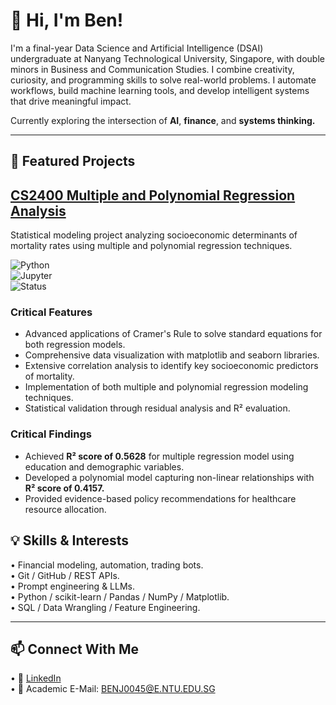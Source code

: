 # 👋 Hi, I'm Ben!  

I'm a final-year Data Science and Artificial Intelligence (DSAI) undergraduate at Nanyang Technological University, Singapore, with double minors in Business and Communication Studies. I combine creativity, curiosity, and programming skills to solve real-world problems. I automate workflows, build machine learning tools, and develop intelligent systems that drive meaningful impact.  

Currently exploring the intersection of **AI**, **finance**, and **systems thinking.**  

---  

## 🚀 Featured Projects  

## [CS2400 Multiple and Polynomial Regression Analysis]([https://github.com/BenjaminYick/CS2400-Regression-Analysis](https://github.com/benjaminyjr17/24S2-CS2400-Regression-Analysis.git))  

Statistical modeling project analyzing socioeconomic determinants of mortality rates using multiple and polynomial regression techniques.  

![Python](https://img.shields.io/badge/Python-3.8+-blue.svg)  
![Jupyter](https://img.shields.io/badge/Jupyter-Notebook-orange.svg)  
![Status](https://img.shields.io/badge/Status-Completed-green.svg)  

### Critical Features  
* Advanced applications of Cramer's Rule to solve standard equations for both regression models.  
* Comprehensive data visualization with matplotlib and seaborn libraries.  
* Extensive correlation analysis to identify key socioeconomic predictors of mortality.  
* Implementation of both multiple and polynomial regression modeling techniques.  
* Statistical validation through residual analysis and R² evaluation.  

### Critical Findings  
* Achieved **R² score of 0.5628** for multiple regression model using education and demographic variables.  
* Developed a polynomial model capturing non-linear relationships with **R² score of 0.4157.**  
* Provided evidence-based policy recommendations for healthcare resource allocation.  

## 💡 Skills & Interests  

•	Financial modeling, automation, trading bots.  
•	Git / GitHub / REST APIs.  
•	Prompt engineering & LLMs.  
•	Python / scikit-learn / Pandas / NumPy / Matplotlib.  
•	SQL / Data Wrangling / Feature Engineering.  

---  

## 📫 Connect With Me  

•	🔗 [LinkedIn](https://www.linkedin.com/in/benjaminyjr17)  
•	📧 Academic E-Mail: BENJ0045@E.NTU.EDU.SG  
